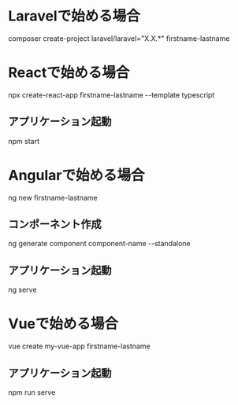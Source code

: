 # Laravelで始める場合
composer create-project laravel/laravel="X.X.*" firstname-lastname

# Reactで始める場合
npx create-react-app firstname-lastname --template typescript

## アプリケーション起動
npm start

# Angularで始める場合
ng new firstname-lastname

## コンポーネント作成
ng generate component component-name --standalone

## アプリケーション起動
ng serve

# Vueで始める場合
vue create my-vue-app firstname-lastname

## アプリケーション起動
npm run serve